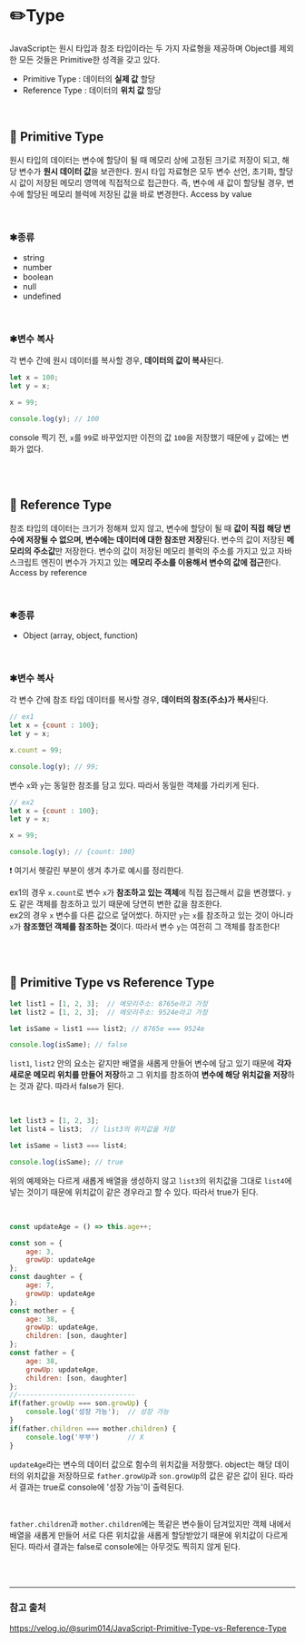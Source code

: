 # ✏️Type
JavaScript는 원시 타입과 참조 타입이라는 두 가지 자료형을 제공하며 Object를 제외한 모든 것들은 Primitive한 성격을 갖고 있다.
- Primitive Type : 데이터의 **실제 값** 할당
- Reference Type : 데이터의 **위치 값** 할당

<br>

## 📌 Primitive Type
원시 타입의 데이터는 변수에 할당이 될 때 메모리 상에 고정된 크기로 저장이 되고, 해당 변수가 **원시 데이터 값**을 보관한다. 원시 타입 자료형은 모두 변수 선언, 초기화, 할당 시 값이 저장된 메모리 영역에 직접적으로 접근한다. 즉, 변수에 새 값이 할당될 경우, 변수에 할당된 메모리 블럭에 저장된 값을 바로 변경한다. Access by value

<br>

### ✱종류
- string
- number
- boolean
- null
- undefined

<br>

### ✱변수 복사
각 변수 간에 원시 데이터를 복사할 경우, **데이터의 값이 복사**된다.
```javascript
let x = 100;
let y = x;  

x = 99; 

console.log(y); // 100
```
console 찍기 전, `x`를 `99`로 바꾸었지만 이전의 값 `100`을 저장했기 때문에 `y` 값에는 변화가 없다.

<br>
<br>

## 📌 Reference Type
참조 타입의 데이터는 크기가 정해져 있지 않고, 변수에 할당이 될 때 **값이 직접 해당 변수에 저장될 수 없으며, 변수에는 데이터에 대한 참조만 저장**된다. 변수의 값이 저장된 **메모리의 주소값**만 저장한다. 변수의 값이 저장된 메모리 블럭의 주소를 가지고 있고 자바스크립트 엔진이 변수가 가지고 있는 **메모리 주소를 이용해서 변수의 값에 접근**한다. Access by reference

<br>

### ✱종류
- Object (array, object, function)

<br>

### ✱변수 복사
각 변수 간에 참조 타입 데이터를 복사할 경우, **데이터의 참조(주소)가 복사**된다.
```javascript
// ex1
let x = {count : 100};
let y = x;

x.count = 99;

console.log(y); // 99;
```
변수 `x`와 `y`는 동일한 참조를 담고 있다. 따라서 동일한 객체를 가리키게 된다.

```javascript
// ex2
let x = {count : 100};
let y = x;

x = 99;

console.log(y); // {count: 100}
```
❗️ 여기서 헷갈린 부분이 생겨 추가로 예시를 정리한다.<br>

ex1의 경우 `x.count`로 변수 `x`가 **참조하고 있는 객체**에 직접 접근해서 값을 변경했다. `y`도 같은 객체를 참조하고 있기 때문에 당연히 변한 값을 참조한다. <br>
ex2의 경우 `x` 변수를 다른 값으로 덮어썼다. 하지만 `y`는 `x`를 참조하고 있는 것이 아니라 `x`가 **참조했던 객체를 참조하는 것**이다. 따라서 변수 `y`는 여전히 그 객체를 참조한다!

<br>
<br>

## 📌 Primitive Type vs Reference Type
```javascript
let list1 = [1, 2, 3];  // 메모리주소: 8765e라고 가정
let list2 = [1, 2, 3];  // 메모리주소: 9524e라고 가정

let isSame = list1 === list2; // 8765e === 9524e

console.log(isSame); // false
```
`list1`, `list2` 안의 요소는 같지만 배열을 새롭게 만들어 변수에 담고 있기 때문에 **각자 새로운 메모리 위치를 만들어 저장**하고 그 위치를 참조하여 **변수에 해당 위치값을 저장**하는 것과 같다. 따라서 false가 된다.

<br>

```javascript
let list3 = [1, 2, 3];
let list4 = list3;  // list3의 위치값을 저장

let isSame = list3 === list4;

console.log(isSame); // true
```
위의 예제와는 다르게 새롭게 배열을 생성하지 않고 `list3`의 위치값을 그대로 `list4`에 넣는 것이기 때문에 위치값이 같은 경우라고 할 수 있다. 따라서 true가 된다.

<br>

```javascript
const updateAge = () => this.age++;

const son = {
    age: 3,
    growUp: updateAge
};
const daughter = {
    age: 7,
    growUp: updateAge
};
const mother = {
    age: 38,
    growUp: updateAge,
    children: [son, daughter]
};
const father = {
    age: 38,
    growUp: updateAge,
    children: [son, daughter]
};
//-----------------------------
if(father.growUp === son.growUp) {
    console.log('성장 가능');  // 성장 가능
}
if(father.children === mother.children) {
    console.log('부부')       // X
}
```
`updateAge`라는 변수의 데이터 값으로 함수의 위치값을 저장했다. object는 해당 데이터의 위치값을 저장하므로 `father.growUp`과 `son.growUp`의 값은 같은 값이 된다. 따라서 결과는 true로 console에 '성장 가능'이 출력된다.

<br>

`father.children`과 `mother.children`에는 똑같은 변수들이 담겨있지만 객체 내에서 배열을 새롭게 만들어 서로 다른 위치값을 새롭게 할당받았기 때문에 위치값이 다르게 된다. 따라서 결과는 false로 console에는 아무것도 찍히지 않게 된다.

<br>
<br>

---

### 참고 출처
<https://velog.io/@surim014/JavaScript-Primitive-Type-vs-Reference-Type>